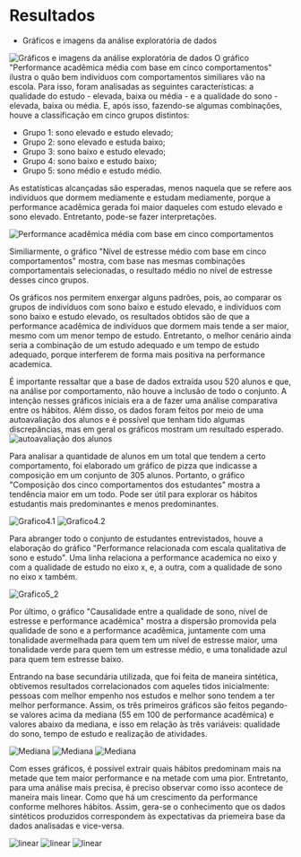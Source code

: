 # Resultados

* Gráficos e imagens da análise exploratória de dados

![Gráficos e imagens da análise exploratória de dados](https://github.com/ICEI-PUC-Minas-PPL-CD/ppl-cd-pcd-sist-int-2024-1-sleepresearch-2024-1/blob/merge-geral/assets/results/Student%20Stress%20Factors/Grafico1.png?raw=true)
O gráfico "Performance acadêmica média com base em cinco comportamentos" ilustra o quão bem indivíduos com comportamentos similiares vão na escola. Para isso, foram analisadas as seguintes características: a qualidade do estudo - elevada, baixa ou média - e a qualidade do sono - elevada, baixa ou média. E, após isso, fazendo-se algumas combinações, houve a classificação em cinco grupos distintos: 

- Grupo 1: sono elevado e estudo elevado;
- Grupo 2: sono elevado e estuda baixo;
- Grupo 3: sono baixo e estudo elevado;
- Grupo 4: sono baixo e estudo baixo;
- Grupo 5: sono médio e estudo médio.

As estatísticas alcançadas são esperadas, menos naquela que se refere aos indivíduos que dormem mediamente e estudam mediamente, porque a performance acadêmica gerada foi maior daqueles com estudo elevado e sono elevado. Entretanto, pode-se fazer interpretações.

![Performance acadêmica média com base em cinco comportamentos](https://github.com/ICEI-PUC-Minas-PPL-CD/ppl-cd-pcd-sist-int-2024-1-sleepresearch-2024-1/blob/merge-geral/assets/results/Student%20Stress%20Factors/Grafico2.png?raw=true)

Similiarmente, o gráfico "Nível de estresse médio com base em cinco comportamentos" mostra, com base nas mesmas combinações comportamentais selecionadas, o resultado médio no nível de estresse desses cinco grupos. 

Os gráficos nos permitem enxergar alguns padrões, pois, ao comparar os grupos de indivíduos com sono baixo e estudo elevado, e indivíduos com sono baixo e estudo elevado, os resultados obtidos são de que a performance acadêmica de indivíduos que dormem mais tende a ser maior, mesmo com um menor tempo de estudo. Entretanto, o melhor cenário ainda seria a combinação de um estudo adequado e um tempo de estudo adequado, porque interferem de forma mais positiva na performance academica.

É importante ressaltar que a base de dados extraída usou 520 alunos e que, na análise por comportamento, não houve a inclusão de todo o conjunto. A intenção nesses gráficos iniciais era a de fazer uma análise comparativa entre os hábitos. Além disso, os dados foram feitos por meio de uma autoavaliação dos alunos e é possível que tenham tido algumas discrepâncias, mas em geral os gráficos mostram um resultado esperado.
![autoavaliação dos alunos](https://github.com/ICEI-PUC-Minas-PPL-CD/ppl-cd-pcd-sist-int-2024-1-sleepresearch-2024-1/blob/merge-geral/assets/results/Student%20Stress%20Factors/Grafico3.png?raw=true)

Para analisar a quantidade de alunos em um total que tendem a certo comportamento, foi elaborado um gráfico de pizza que indicasse a composição em um conjunto de 305 alunos. Portanto, o gráfico "Composição dos cinco comportamentos dos estudantes" mostra a tendência maior em um todo. Pode ser útil para explorar os hábitos estudantis mais predominantes e menos predominantes.

![Grafico4.1](https://github.com/ICEI-PUC-Minas-PPL-CD/ppl-cd-pcd-sist-int-2024-1-sleepresearch-2024-1/blob/merge-geral/assets/results/Student%20Stress%20Factors/Grafico4_1.png?raw=true)
![Grafico4.2](https://github.com/ICEI-PUC-Minas-PPL-CD/ppl-cd-pcd-sist-int-2024-1-sleepresearch-2024-1/blob/merge-geral/assets/results/Student%20Stress%20Factors/Grafico4_2.png?raw=true)

Para abranger todo o conjunto de estudantes entrevistados, houve a elaboração do gráfico "Performance relacionada com escala qualitativa de sono e estudo". Uma linha relaciona a performance academica no eixo y com a qualidade de estudo no eixo x, e, a outra, com a qualidade de sono no eixo x também. 


![Grafico5_2](https://github.com/ICEI-PUC-Minas-PPL-CD/ppl-cd-pcd-sist-int-2024-1-sleepresearch-2024-1/blob/main/assets/results/Student%20Stress%20Factors/Grafico5_2.png?raw=true)

Por último, o gráfico "Causalidade entre a qualidade de sono, nível de estresse e performance acadêmica" mostra a dispersão promovida pela qualidade de sono e a performance acadêmica, juntamente com uma tonalidade avermelhada para quem tem um nível de estresse maior, uma tonalidade verde para quem tem um estresse médio, e uma tonalidade azul para quem tem estresse baixo.


Entrando na base secundária utilizada, que foi feita de maneira sintética, obtivemos resultados correlacionados com aqueles tidos inicialmente: pessoas com melhor empenho nos estudos e melhor sono tendem a ter melhor performance. Assim, os três primeiros gráficos são feitos pegando-se valores acima da mediana (55 em 100 de performance acadêmica) e valores abaixo da mediana, e isso em relação às três variáveis: qualidade do sono, tempo de estudo e realização de atividades.

![Mediana](https://github.com/ICEI-PUC-Minas-PPL-CD/ppl-cd-pcd-sist-int-2024-1-sleepresearch-2024-1/blob/merge-geral/assets/results/Student%20Performance/Grafico1_Mediana.png?raw=true)
![Mediana](https://github.com/ICEI-PUC-Minas-PPL-CD/ppl-cd-pcd-sist-int-2024-1-sleepresearch-2024-1/blob/merge-geral/assets/results/Student%20Performance/Grafico2_mediana.png?raw=true)
![Mediana](https://github.com/ICEI-PUC-Minas-PPL-CD/ppl-cd-pcd-sist-int-2024-1-sleepresearch-2024-1/blob/merge-geral/assets/results/Student%20Performance/Grafico3_Mediana.png?raw=true)

Com esses gráficos, é possível extrair quais hábitos predominam mais na metade que tem maior performance e na metade com uma pior. Entretanto, para uma análise mais precisa, é preciso observar como isso acontece de maneira mais linear. Como que há um crescimento da performance conforme melhores hábitos. Assim, gera-se o conhecimento que os dados sintéticos produzidos correspondem às expectativas da priemeira base da dados analisadas e vice-versa. 

![linear](https://github.com/ICEI-PUC-Minas-PPL-CD/ppl-cd-pcd-sist-int-2024-1-sleepresearch-2024-1/blob/merge-geral/assets/results/Student%20Performance/Grafico1_linear.png?raw=true)
![linear](https://github.com/ICEI-PUC-Minas-PPL-CD/ppl-cd-pcd-sist-int-2024-1-sleepresearch-2024-1/blob/merge-geral/assets/results/Student%20Performance/Grafico2_linear.png?raw=true)
![linear](https://github.com/ICEI-PUC-Minas-PPL-CD/ppl-cd-pcd-sist-int-2024-1-sleepresearch-2024-1/blob/merge-geral/assets/results/Student%20Performance/Grafico3_linear.png?raw=true)





